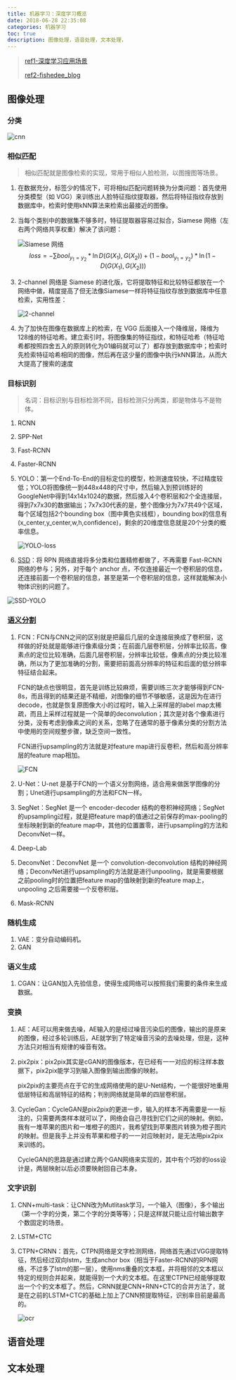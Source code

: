 ```yaml
---
title: 机器学习：深度学习概览
date: 2018-06-28 22:35:08
categories: 机器学习
toc: true
description: 图像处理，语音处理，文本处理，
---
```


> [ref1-深度学习应用场景](https://fishedee.com/2017/09/05/%E6%B7%B1%E5%BA%A6%E5%AD%A6%E4%B9%A0%E5%BA%94%E7%94%A8%E5%9C%BA%E6%99%AF/)
>
> [ref2-fishedee_blog](https://fishedee.com/)

## 图像处理

### 分类

![cnn](https://image.fishedee.com/8654ad717b9e3d46022fa85599a823c4f389453b)

### 相似匹配

> 相似匹配就是图像检索的实现，常用于相似人脸检测，以图搜图等场景。

1. 在数据充分，标签少的情况下，可将相似匹配问题转换为分类问题：首先使用分类模型（如 VGG）来训练出人脸特征指纹提取器，然后将特征指纹存放到数据库中，检索时使用kNN算法来检索出最接近的图像。

2. 当每个类别中的数据集不够多时，特征提取器容易过拟合，Siamese 网络（左右两个网络共享权重）解决了该问题：

   ![Siamese 网络](https://image.fishedee.com/51a5273bd389d339264db9d68f57d1df7c3441f8)
   $$
   loss = - \sum bool_{y_1 = y_2} * \ln D(G(X_1),G(X_2)) + (1 - bool_{y_1 = y_2}) * \ln (1 - D(G(X_1),G(X_2)))
   $$

3. 2-channel 网络是 Siamese 的进化版，它将提取特征和比较特征都放在一个网络中做，精度提高了但无法像Siamese一样将特征指纹存放到数据库中任意检索，实用性差：

   ![2-channel](https://image.fishedee.com/b368b50556378b3c02a73f394493f575f0c5d9bf)

4. 为了加快在图像在数据库上的检索，在 VGG 后面接入一个降维层，降维为128维的特征哈希。建立索引时，将图像集的特征指纹，和特征哈希（特征哈希都按照四舍五入的原则转化为01编码就可以了）都存放到数据库中；检索时先检索特征哈希相同的图像，然后再在这少量的图像中执行kNN算法，从而大大提高了搜索的速度

### 目标识别

> 名词：目标识别与目标检测不同，目标检测只分两类，即是物体与不是物体。

1. RCNN

2. SPP-Net

3. Fast-RCNN

4. Faster-RCNN

5. YOLO：第一个End-To-End的目标定位的模型，检测速度较快，不过精度较低；YOLO将图像统一到448x448的尺寸中，然后输入到预训练好的GoogleNet中得到14x14x1024的数据，然后接入4个卷积层和2个全连接层，得到7x7x30的数据输出；7x7x30代表的是，整个图像分为7x7共49个区域，每个区域包括2个bounding box（图中黄色实线框），bounding box的信息有(x_center,y_center,w,h,confidence)，剩余的20维度信息就是20个分类的概率信息。

   ![YOLO-loss](https://image.fishedee.com/3e99bc56e261d26675335ffaf5e45b7c9f32fc71)

6. [SSD](https://blog.csdn.net/smf0504/article/details/52745070)：将 RPN 网络直接将多分类和位置精修都做了，不再需要 Fast-RCNN 网络的参与；另外，对于每个 anchor 点，不仅连接最近一个卷积层的信息，还连接前面一个卷积层的信息，甚至是第一个卷积层的信息，这样就能解决小物体识别的问题了。

![SSD-YOLO](https://img-blog.csdn.net/20160918092701558)

### [语义分割](https://blog.csdn.net/aitazhixin/article/details/78553484)

1. FCN：FCN与CNN之间的区别就是把最后几层的全连接层换成了卷积层，这样做的好处就是能够进行像素级分类；在前面几层卷积层，分辨率比较高，像素点的定位比较准确，后面几层卷积层，分辨率比较低，像素点的分类比较准确，所以为了更加准确的分割，需要把前面高分辨率的特征和后面的低分辨率特征结合起来。

   FCN的缺点也很明显，首先是训练比较麻烦，需要训练三次才能够得到FCN-8s，而且得到的结果还是不精细，对图像的细节不够敏感，这是因为在进行decode，也就是恢复原图像大小的过程时，输入上采样层的label map太稀疏，而且上采样过程就是一个简单的deconvolution；其次是对各个像素进行分类，没有考虑到像素之间的关系，忽略了在通常的基于像素分类的分割方法中使用的空间规整步骤，缺乏空间一致性。

   FCN进行upsampling的方法就是对feature map进行反卷积，然后和高分辨率层的feature map相加。

   ![FCN](https://img-blog.csdn.net/20170423160054858?watermark/2/text/aHR0cDovL2Jsb2cuY3Nkbi5uZXQvdTAxMjkzMTU4Mg==/font/5a6L5L2T/fontsize/400/fill/I0JBQkFCMA==/dissolve/70/gravity/SouthEast)

2. U-Net：U-net 是基于FCN的一个语义分割网络，适合用来做医学图像的分割；Unet进行upsampling的方法和FCN一样。

3. SegNet：SegNet 是一个 encoder-decoder 结构的卷积神经网络；SegNet的upsampling过程，就是把feature map的值通过之前保存的max-pooling的坐标映射到新的feature map中，其他的位置置零，进行upsampling的方法和DeconvNet一样。

4. Deep-Lab

5. DeconvNet：DeconvNet 是一个 convolution-deconvolution 结构的神经网络；DeconvNet进行upsampling的方法就是进行unpooling，就是需要根据之前pooling时的位置把feature map的值映射到新的feature map上，unpooling 之后需要接一个反卷积层。

6. Mask-RCNN

### 随机生成

1. VAE：变分自动编码机。
2. GAN

### 语义生成

1. CGAN：让GAN加入先验信息，使得生成网络可以按照我们需要的条件来生成数据。

### 变换

1. AE：AE可以用来做去噪，AE输入的是经过噪音污染后的图像，输出的是原来的图像，经过多轮训练后，AE就学到了特定噪音污染的去噪处理，但是，这种方法只对相当有规律的噪音有效。

2. pix2pix：pix2pix其实是cGAN的图像版本，在已经有一一对应的标注样本数据下，pix2pix能学习到输入图像到输出图像的映射。

   pix2pix的主要亮点在于它的生成网络使用的是U-Net结构，一个能很好地重用低层特征和高层特征的结构；判别网络就是简单的四层卷积层。

3. CycleGan：CycleGAN是pix2pix的更进一步，输入的样本不再需要是一一标注的，只需要两类样本就可以了，网络会自己寻找到它们之间的映射。例如，我有一堆苹果的图片和一堆橙子的图片，我希望找到苹果图片转换为橙子图片的映射。但是我手上并没有苹果和橙子的一一对应映射对，是无法用pix2pix来训练的。

   CycleGAN的思路是通过建立两个GAN网络来实现的，其中有个巧妙的loss设计是，两层映射以后必须要映射回自己本身。

### 文字识别

1. CNN+multi-task：让CNN改为Mutlitask学习，一个输入（图像），多个输出（第一个字的分类，第二个字的分类等等）；只是这样就只能让应付输出数字个数固定的场景。

2. LSTM+CTC

3. CTPN+CRNN：首先，CTPN网络是文字检测网络，网络首先通过VGG提取特征，然后经过双向lstm，生成anchor box（相当于Faster-RCNN的RPN网络，不过多了lstm的那一层），使用nms重叠的文本框，并将相邻的文本框以特定的规则合并起来，就能得到一个大的文本框。在这里CTPN已经能够提取出一个个的文本框了。然后，CRNN就是CNN+RNN+CTC的合并方法了，就是在之前的LSTM+CTC的基础上加上了CNN预提取特征，识别率目前是最高的。

   ![ocr](https://image.fishedee.com/8927f578e55e1bc3d8d719a4203e82c57468aae9)

## 语音处理



## 文本处理

